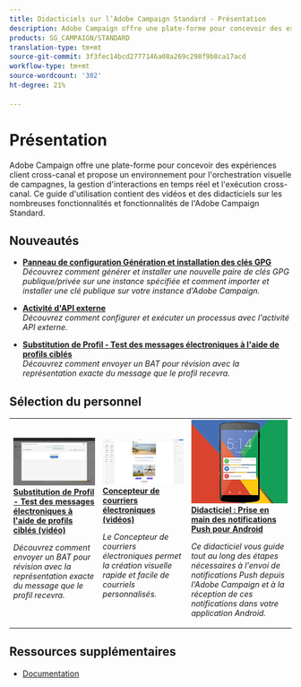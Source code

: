 ```yaml
---
title: Didacticiels sur l’Adobe Campaign Standard - Présentation
description: Adobe Campaign offre une plate-forme pour concevoir des expériences client cross-canal et propose un environnement pour l'orchestration visuelle de campagnes, la gestion d'interactions en temps réel et l'exécution cross-canal. Ce guide d'utilisation contient des vidéos et des didacticiels sur les nombreuses fonctionnalités et fonctionnalités de l'Adobe Campaign Standard.
products: SG_CAMPAIGN/STANDARD
translation-type: tm+mt
source-git-commit: 3f3fec14bcd2777146a08a269c298f9b8ca17acd
workflow-type: tm+mt
source-wordcount: '302'
ht-degree: 21%

---
```



# Présentation

Adobe Campaign offre une plate-forme pour concevoir des expériences client cross-canal et propose un environnement pour l&#39;orchestration visuelle de campagnes, la gestion d&#39;interactions en temps réel et l&#39;exécution cross-canal. Ce guide d&#39;utilisation contient des vidéos et des didacticiels sur les nombreuses fonctionnalités et fonctionnalités de l&#39;Adobe Campaign Standard.

## Nouveautés

* **[Panneau de configuration Génération et installation des clés GPG](/help/administrating/control-panel/generating-and-installing-gpg-keys.md)**   <br>
   *Découvrez comment générer et installer une nouvelle paire de clés GPG publique/privée sur une instance spécifiée et comment importer et installer une clé publique sur votre instance d&#39;Adobe Campaign.*

* **[Activité d&#39;API externe](/help/managing-processes-and-data/data-management-activities/external-api-activity.md)**   <br>
   *Découvrez comment configurer et exécuter un processus avec l&#39;activité API externe.*

* **[Substitution de Profil - Test des messages électroniques à l&#39;aide de profils ciblés](/help/communication-channels/email/profile-substitution.md)**   <br>
   *Découvrez comment envoyer un BAT pour révision avec la représentation exacte du message que le profil recevra.*


## Sélection du personnel

<table>
<tr>
  <td>
    <a href="./communication-channels/email/profile-substitution.md"> 
      <img alt="Substitution de Profil - Test des messages électroniques à l'aide de profils ciblés (vidéo)" src="./assets/substitution_tab.png"/>
    </a>
    <div>
      <a href="./communication-channels/email/profile-substitution.md">
    <strong>Substitution de Profil - Test des messages électroniques à l'aide de profils ciblés (vidéo)</strong>
    </a>
    </div>
    <p>
    <em>Découvrez comment envoyer un BAT pour révision avec la représentation exacte du message que le profil recevra.</em>
    <p>
  </td>
   <td>
    <a href="./designing-content/email-designer/email-designer-overview.md">
      <img alt="Concepteur de courriers électroniques (vidéos)" src="./assets/email_designer_tutorial.png" />
    </a>
    <div>
      <a href="./designing-content/email-designer/email-designer-overview.md">
    <strong>Concepteur de courriers électroniques (vidéos)</strong>
    </a>
    </div>
    <p>
    <em>Le Concepteur de courriers électroniques permet la création visuelle rapide et facile de courriels personnalisés.</em>
    <p>
  </td>
  <td>
    <a href="https://docs.adobe.com/content/help/en/campaign-standard-learn/getting-started-with-push-notifications-android/introduction.html">
      <img alt="Didacticiel : Prise en main des notifications Push pour Android" src="./assets/push-for-android.png" />
    </a>
    <div>
      <a href="https://docs.adobe.com/content/help/en/campaign-standard-learn/getting-started-with-push-notifications-android/introduction.html">
    <strong>Didacticiel : Prise en main des notifications Push pour Android</strong>
    </a>
    </div>
    <p>
    <em>Ce didacticiel vous guide tout au long des étapes nécessaires à l'envoi de notifications Push depuis l'Adobe Campaign et à la réception de ces notifications dans votre application Android. </em>
    <p>
  </td>
</tr>
</table>

## Ressources supplémentaires

* [Documentation](https://docs.adobe.com/content/help/fr-FR/campaign-standard/using/campaign-standard-home.html)
